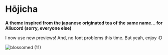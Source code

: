# Hōjicha

**A theme inspired from the japanese originated tea of the same name... for Aliucord (sorry, everyone else)**

I now use new previews! And, no font problems this time. But yeah, enjoy :D


![blossomed (11)](https://github.com/rennpy/hojicha-theme/assets/158360149/603357fd-84fb-4eed-8f84-569db2c23c27)
